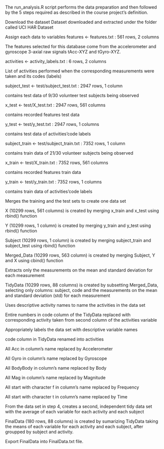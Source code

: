 
The run_analysis.R script performs the data preparation and then followed by the 5 steps required as described in the course project’s definition.

Download the dataset
Dataset downloaded and extracted under the folder called UCI HAR Dataset

Assign each data to variables
features <- features.txt : 561 rows, 2 columns

The features selected for this database come from the accelerometer and gyroscope 3-axial raw signals tAcc-XYZ and tGyro-XYZ.

activities <- activity_labels.txt : 6 rows, 2 columns

List of activities performed when the corresponding measurements were taken and its codes (labels)

subject_test <- test/subject_test.txt : 2947 rows, 1 column

contains test data of 9/30 volunteer test subjects being observed

x_test <- test/X_test.txt : 2947 rows, 561 columns

contains recorded features test data

y_test <- test/y_test.txt : 2947 rows, 1 columns

contains test data of activities’code labels

subject_train <- test/subject_train.txt : 7352 rows, 1 column

contains train data of 21/30 volunteer subjects being observed

x_train <- test/X_train.txt : 7352 rows, 561 columns

contains recorded features train data

y_train <- test/y_train.txt : 7352 rows, 1 columns

contains train data of activities’code labels



Merges the training and the test sets to create one data set

X (10299 rows, 561 columns) is created by merging x_train and x_test using rbind() function

Y (10299 rows, 1 column) is created by merging y_train and y_test using rbind() function

Subject (10299 rows, 1 column) is created by merging subject_train and subject_test using rbind() function

Merged_Data (10299 rows, 563 column) is created by merging Subject, Y and X using cbind() function

Extracts only the measurements on the mean and standard deviation for each measurement

TidyData (10299 rows, 88 columns) is created by subsetting Merged_Data, selecting only columns: subject, code and the measurements on the mean and standard deviation (std) for each measurement

Uses descriptive activity names to name the activities in the data set

Entire numbers in code column of the TidyData replaced with corresponding activity taken from second column of the activities variable

Appropriately labels the data set with descriptive variable names

code column in TidyData renamed into activities

All Acc in column’s name replaced by Accelerometer

All Gyro in column’s name replaced by Gyroscope

All BodyBody in column’s name replaced by Body

All Mag in column’s name replaced by Magnitude

All start with character f in column’s name replaced by Frequency

All start with character t in column’s name replaced by Time

From the data set in step 4, creates a second, independent tidy data set with the average of each variable for each activity and each subject

FinalData (180 rows, 88 columns) is created by sumarizing TidyData taking the means of each variable for each activity and each subject, after groupped by subject and activity.

Export FinalData into FinalData.txt file.
